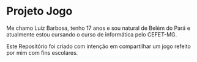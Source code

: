 # Projeto Jogo

Me chamo Luiz Barbosa, tenho 17 anos e sou natural de Belém do Pará e atualmente estou cursando o curso de informática pelo CEFET-MG. 

Este Repositório foi criado com intenção em compartilhar um jogo refeito por mim com fins escolares.
